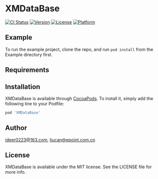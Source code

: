 # XMDataBase

[![CI Status](https://img.shields.io/travis/ideer0223@163.com/XMDataBase.svg?style=flat)](https://travis-ci.org/ideer0223@163.com/XMDataBase)
[![Version](https://img.shields.io/cocoapods/v/XMDataBase.svg?style=flat)](https://cocoapods.org/pods/XMDataBase)
[![License](https://img.shields.io/cocoapods/l/XMDataBase.svg?style=flat)](https://cocoapods.org/pods/XMDataBase)
[![Platform](https://img.shields.io/cocoapods/p/XMDataBase.svg?style=flat)](https://cocoapods.org/pods/XMDataBase)

## Example

To run the example project, clone the repo, and run `pod install` from the Example directory first.

## Requirements

## Installation

XMDataBase is available through [CocoaPods](https://cocoapods.org). To install
it, simply add the following line to your Podfile:

```ruby
pod 'XMDataBase'
```

## Author

ideer0223@163.com, liucan@epoint.com.cn

## License

XMDataBase is available under the MIT license. See the LICENSE file for more info.
